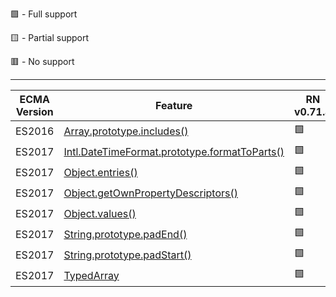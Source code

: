 🟩 - Full support

🟨 - Partial support

🟥 - No support

---

| ECMA Version | Feature                                                                                                                                                          | RN v0.71.4 |
| ------------ | ---------------------------------------------------------------------------------------------------------------------------------------------------------------- | ---------- |
| ES2016       | [Array.prototype.includes()](https://developer.mozilla.org/en-US/docs/Web/JavaScript/Reference/Global_Objects/Array/includes)                                    | 🟩         |
| ES2017       | [Intl.DateTimeFormat.prototype.formatToParts()](https://developer.mozilla.org/ru/docs/Web/JavaScript/Reference/Global_Objects/Intl/DateTimeFormat/formatToParts) | 🟩         |
| ES2017       | [Object.entries()](https://developer.mozilla.org/en-US/docs/Web/JavaScript/Reference/Global_Objects/Object/entries)                                              | 🟩         |
| ES2017       | [Object.getOwnPropertyDescriptors()](https://developer.mozilla.org/en-US/docs/Web/JavaScript/Reference/Global_Objects/Object/getOwnPropertyDescriptors)          | 🟩         |
| ES2017       | [Object.values()](https://developer.mozilla.org/en-US/docs/Web/JavaScript/Reference/Global_Objects/Object/values)                                                | 🟩         |
| ES2017       | [String.prototype.padEnd()](https://developer.mozilla.org/ru/docs/Web/JavaScript/Reference/Global_Objects/String/padEnd)                                         | 🟩         |
| ES2017       | [String.prototype.padStart()](https://developer.mozilla.org/ru/docs/Web/JavaScript/Reference/Global_Objects/String/padStart)                                     | 🟩         |
| ES2017       | [TypedArray](https://developer.mozilla.org/ru/docs/Web/JavaScript/Reference/Global_Objects/TypedArray)                                                           | 🟩         |
